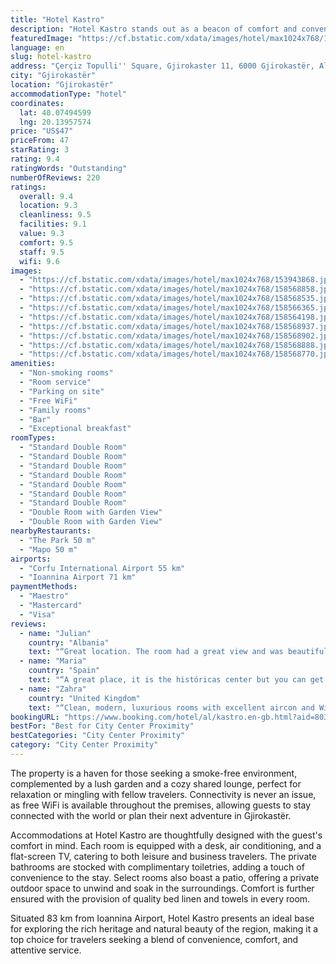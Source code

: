 ```yaml
---
title: "Hotel Kastro"
description: "Hotel Kastro stands out as a beacon of comfort and convenience in the historic city of Gjirokastër, offering a serene escape just a stone's throw away from the enchanting Zaravina Lake, located 44 km away."
featuredImage: "https://cf.bstatic.com/xdata/images/hotel/max1024x768/153943868.jpg?k=d458e989ed1442919a518a3a7dfbcd056459df15a02cae0d25dc098f4422a993&o=&hp=1"
language: en
slug: hotel-kastro
address: "Çerçiz Topulli'' Square, Gjirokaster 11, 6000 Gjirokastër, Albania"
city: "Gjirokastër"
location: "Gjirokastër"
accommodationType: "hotel"
coordinates:
  lat: 40.07494599
  lng: 20.13957574
price: "US$47"
priceFrom: 47
starRating: 3
rating: 9.4
ratingWords: "Outstanding"
numberOfReviews: 220
ratings:
  overall: 9.4
  location: 9.3
  cleanliness: 9.5
  facilities: 9.1
  value: 9.3
  comfort: 9.5
  staff: 9.5
  wifi: 9.6
images:
  - "https://cf.bstatic.com/xdata/images/hotel/max1024x768/153943868.jpg?k=d458e989ed1442919a518a3a7dfbcd056459df15a02cae0d25dc098f4422a993&o=&hp=1"
  - "https://cf.bstatic.com/xdata/images/hotel/max1024x768/158568858.jpg?k=be677d49773a9e3d61c90209c0c4c596353bf43474f80ee9468e64c9b1aef649&o=&hp=1"
  - "https://cf.bstatic.com/xdata/images/hotel/max1024x768/158568535.jpg?k=ba257303baf032fd1e637974aea73919c84587d245b663b9ad3a106f1d804afb&o=&hp=1"
  - "https://cf.bstatic.com/xdata/images/hotel/max1024x768/158566365.jpg?k=0ab29001fe6d35f9d61730c367377c7da4026024f92d7210ff3a057dd14ee19f&o=&hp=1"
  - "https://cf.bstatic.com/xdata/images/hotel/max1024x768/158564198.jpg?k=3cedbdb98937da41122620a0f2a70d20c22275c4b5b4fdd807f60c6905a3982f&o=&hp=1"
  - "https://cf.bstatic.com/xdata/images/hotel/max1024x768/158568937.jpg?k=044fb8dc35d2555aa09cbf6cbeed48c0691c659e4f589f2ff082e8467956f895&o=&hp=1"
  - "https://cf.bstatic.com/xdata/images/hotel/max1024x768/158568902.jpg?k=96287e06d22b6cc926e92fdfb0cf369b20e75710157b0c82c51e05d2a3e86a98&o=&hp=1"
  - "https://cf.bstatic.com/xdata/images/hotel/max1024x768/158568888.jpg?k=ebd299808ae60a705a4bd9553531b61dce69ff615009ac745a4ef44223302774&o=&hp=1"
  - "https://cf.bstatic.com/xdata/images/hotel/max1024x768/158568770.jpg?k=1e89c598669a9050c21d4c5251d972b5acfa0a5c0f7df7fd4fdd8c523b4eb96a&o=&hp=1"
amenities:
  - "Non-smoking rooms"
  - "Room service"
  - "Parking on site"
  - "Free WiFi"
  - "Family rooms"
  - "Bar"
  - "Exceptional breakfast"
roomTypes:
  - "Standard Double Room"
  - "Standard Double Room"
  - "Standard Double Room"
  - "Standard Double Room"
  - "Standard Double Room"
  - "Standard Double Room"
  - "Standard Double Room"
  - "Double Room with Garden View"
  - "Double Room with Garden View"
nearbyRestaurants:
  - "The Park 50 m"
  - "Mapo 50 m"
airports:
  - "Corfu International Airport 55 km"
  - "Ioannina Airport 71 km"
paymentMethods:
  - "Maestro"
  - "Mastercard"
  - "Visa"
reviews:
  - name: "Julian"
    country: "Albania"
    text: "“Great location. The room had a great view and was beautifully refurbished.”"
  - name: "Maria"
    country: "Spain"
    text: "“A great place, it is the históricas center but you can get tour car i tilo hotel (parking). Personal is very kind, you can’t así for more.”"
  - name: "Zahra"
    country: "United Kingdom"
    text: "“Clean, modern, luxurious rooms with excellent aircon and WiFi. Delicious breakfast with continental and Albanian options. This is in a perfect location next to the bazaar and with easy access and parking. The owners of the hotel were amazing, they...”"
bookingURL: "https://www.booking.com/hotel/al/kastro.en-gb.html?aid=8035640"
bestFor: "Best for City Center Proximity"
bestCategories: "City Center Proximity"
category: "City Center Proximity"
---
```


The property is a haven for those seeking a smoke-free environment, complemented by a lush garden and a cozy shared lounge, perfect for relaxation or mingling with fellow travelers. Connectivity is never an issue, as free WiFi is available throughout the premises, allowing guests to stay connected with the world or plan their next adventure in Gjirokastër.

Accommodations at Hotel Kastro are thoughtfully designed with the guest's comfort in mind. Each room is equipped with a desk, air conditioning, and a flat-screen TV, catering to both leisure and business travelers. The private bathrooms are stocked with complimentary toiletries, adding a touch of convenience to the stay. Select rooms also boast a patio, offering a private outdoor space to unwind and soak in the surroundings. Comfort is further ensured with the provision of quality bed linen and towels in every room.

Situated 83 km from Ioannina Airport, Hotel Kastro presents an ideal base for exploring the rich heritage and natural beauty of the region, making it a top choice for travelers seeking a blend of convenience, comfort, and attentive service.
